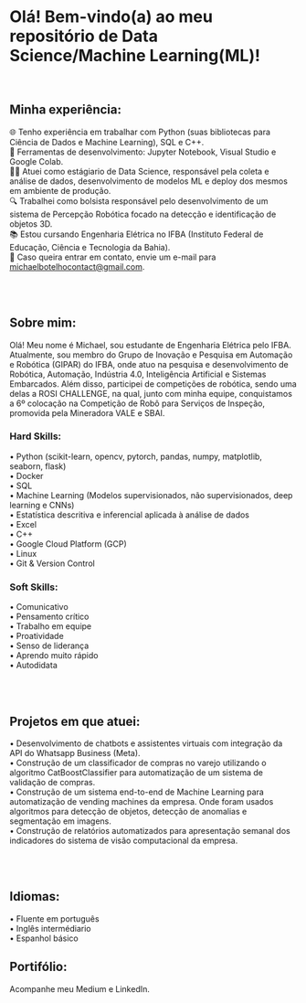 # Olá! Bem-vindo(a) ao meu repositório de Data Science/Machine Learning(ML)!

<br>

## Minha experiência:
🌐 Tenho experiência em trabalhar com Python (suas bibliotecas para Ciência de Dados e Machine Learning), SQL e C++. <br>
🔧 Ferramentas de desenvolvimento: Jupyter Notebook, Visual Studio e Google Colab. <br>
👨‍💻 Atuei como estágiario de Data Science, responsável pela coleta e análise de dados, desenvolvimento de modelos ML e deploy dos mesmos em ambiente de
produção. <br>
🔍 Trabalhei como bolsista responsável pelo desenvolvimento de um sistema de Percepção Robótica focado na detecção e identificação de
objetos 3D. <br>
📚 Estou cursando Engenharia Elétrica no IFBA (Instituto Federal de Educação, Ciência e Tecnologia da Bahia). <br>
📧 Caso queira entrar em contato, envie um e-mail para michaelbotelhocontact@gmail.com. <br>

<br>

<br>

## Sobre mim:

Olá! Meu nome é Michael, sou estudante de Engenharia Elétrica pelo IFBA. Atualmente, sou membro do Grupo de Inovação e Pesquisa em Automação e Robótica (GIPAR) do IFBA, onde atuo na pesquisa e desenvolvimento de Robótica, Automação, Indústria 4.0, Inteligência Artificial e Sistemas Embarcados. Além disso, participei de competições de robótica, sendo uma delas a ROSI CHALLENGE, na qual, junto com minha equipe, conquistamos a 6º colocação na Competição de Robô para Serviços de Inspeção, promovida pela Mineradora VALE e SBAI.
<br>

### Hard Skills:
• Python (scikit-learn, opencv, pytorch, pandas, numpy, matplotlib, seaborn, flask)<br>
• Docker<br>
• SQL<br>
• Machine Learning (Modelos supervisionados, não supervisionados, deep learning e CNNs)<br>
• Estatística descritiva e inferencial aplicada à análise de dados<br>
• Excel<br>
• C++<br>
• Google Cloud Platform (GCP)<br>
• Linux<br>
• Git & Version Control<br>

### Soft Skills:
• Comunicativo<br>
• Pensamento crítico<br>
• Trabalho em equipe<br>
• Proatividade<br>
• Senso de liderança<br>
• Aprendo muito rápido<br>
• Autodidata<br>

<br>

<br>

## Projetos em que atuei:
• Desenvolvimento de chatbots e assistentes virtuais com integração da API do Whatsapp Business (Meta).<br>
• Construção de um classificador de compras no varejo utilizando o algoritmo CatBoostClassifier para automatização de um sistema de validação de compras.<br>
• Construção de um sistema end-to-end de Machine Learning para automatização de vending machines da empresa. Onde foram usados algoritmos para detecção de objetos, detecção de anomalias e segmentação em imagens.<br>
• Construção de relatórios automatizados para apresentação semanal dos indicadores do sistema de visão computacional da empresa.<br>

<br>

<br>

## Idiomas:
• Fluente em português<br>
• Inglês intermédiario<br>
• Espanhol básico

## Portifólio:
Acompanhe meu Medium e LinkedIn.

<br>
